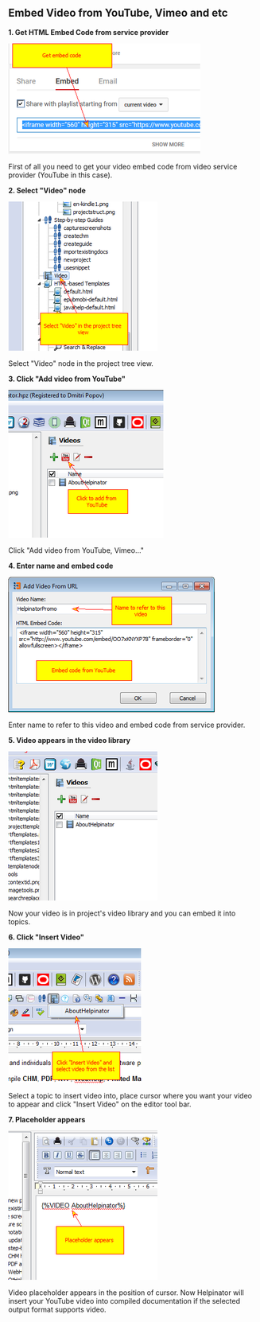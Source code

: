 ## Embed Video from YouTube, Vimeo and etc

**1\. Get HTML Embed Code from service provider**

![embedvideo.png](images/embedvideo.png)

First of all you need to get your video embed code from video service provider &#40;YouTube in this case&#41;.

**2\. Select &#34;Video&#34; node**

![embedvideo1.png](images/embedvideo1.png)

Select &#34;Video&#34; node in the project tree view.

**3\. Click &#34;Add video from YouTube&#34;**

![embedvideo2.png](images/embedvideo2.png)

Click &#34;Add video from YouTube, Vimeo...&#34;

**4\. Enter name and embed code**

![en-embedvideo.png](images/en-embedvideo.png)

Enter name to refer to this video and embed code from service provider.

**5\. Video appears in the video library**

![en-embedvideo1.png](images/en-embedvideo1.png)

Now your video is in project's video library and you can embed it into topics.

**6\. Click &#34;Insert Video&#34;**

![embedvideo3.png](images/embedvideo3.png)

Select a topic to insert video into, place cursor where you want your video to appear and click &#34;Insert Video&#34; on the editor tool bar.

**7\. Placeholder appears**

![embedvideo4.png](images/embedvideo4.png)

Video placeholder appears in the position of cursor. Now Helpinator will insert your YouTube video into compiled documentation if the selected output format supports video. 


